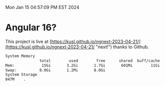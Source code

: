 Mon Jan 15 04:57:09 PM EST 2024

# Angular 16?


This project is live at [https://kusl.github.io/ngnext-2023-04-21/](https://kusl.github.io/ngnext-2023-04-21/ "next!") thanks to Github.

```bash
System Memory
               total        used        free      shared  buff/cache   available
Mem:            15Gi       3.2Gi       1.7Gi       601Mi        11Gi        12Gi
Swap:          8.0Gi       1.2Mi       8.0Gi
System Storage
847M	.
```
```bash
